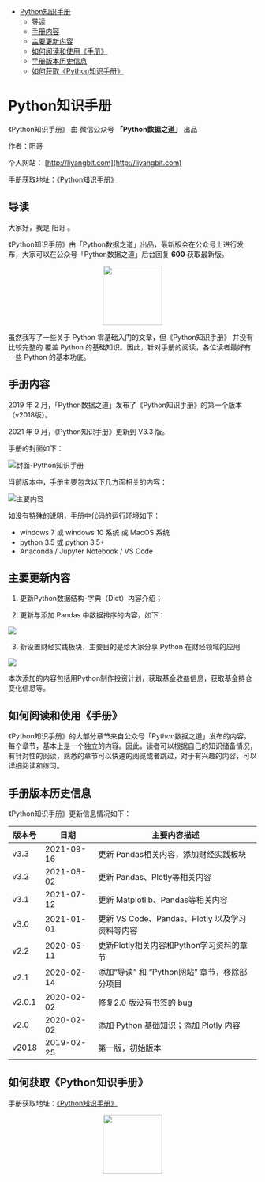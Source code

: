 - [Python知识手册](#python知识手册)
  - [导读](#导读)
  - [手册内容](#手册内容)
  - [主要更新内容](#主要更新内容)
  - [如何阅读和使用《手册》](#如何阅读和使用手册)
  - [手册版本历史信息](#手册版本历史信息)
  - [如何获取《Python知识手册》](#如何获取python知识手册)

# Python知识手册

《Python知识手册》 由 微信公众号 **「Python数据之道」** 出品

作者：阳哥

个人网站： [http://liyangbit.com](http://liyangbit.com)

手册获取地址：[《Python知识手册》](https://github.com/liyangbit/Python-Knowledge-Handbook/tree/master/handbook)

## 导读

大家好，我是 阳哥 。

《Python知识手册》由「Python数据之道」出品，最新版会在公众号上进行发布，大家可以在公众号「Python数据之道」后台回复 **600** 获取最新版。

<!-- <div align="center"><img src="images/QR-PyDataLab-202002.jpg" width="120"/></div> -->

<div align="center"><img src="https://tva1.sinaimg.cn/large/008i3skNgy1gycgzexskhj3076076t8y.jpg" width="120"/></div>


虽然我写了一些关于 Python 零基础入门的文章，但《Python知识手册》 并没有比较完整的
覆盖 Python 的基础知识。因此，针对手册的阅读，各位读者最好有一些 Python 的基本功底。

## 手册内容

2019 年 2 月，「Python数据之道」发布了《Python知识手册》的第一个版本（v2018版）。

2021 年 9 月，《Python知识手册》更新到 V3.3 版。

手册的封面如下：

![封面-Python知识手册](https://tva1.sinaimg.cn/large/008i3skNgy1gui8arir1oj60gj0neacj02.jpg)


<!-- 手册的封面如下：

<div align="center">
    <img src="images/v3.1.png" width="600"/>
</div> -->

当前版本中，手册主要包含以下几方面相关的内容：

![主要内容](https://tva1.sinaimg.cn/large/008i3skNgy1gui8ernq7lj60qr16742f02.jpg)

<!-- <div align="center">
    <img src="images/content.png" width="600"/>
</div> -->

<!-- - Python 基础知识
- Jupyter Notebook
- Numpy
- Pandas
- Matplotlib
- Seaborn
- Bokeh
- Plotly
- 若干个项目实战案例
- Python 学习资料 -->

如没有特殊的说明，手册中代码的运行环境如下：

- windows 7 或 windows 10 系统 或 MacOS 系统
- python 3.5 或 python 3.5+
- Anaconda / Jupyter Notebook / VS Code


## 主要更新内容

1. 更新Python数据结构-字典（Dict）内容介绍；

2. 更新与添加 Pandas 中数据排序的内容，如下：

![](https://tva1.sinaimg.cn/large/008i3skNgy1gui8gjgudtj616y0ju0ul02.jpg)

3. 新设置财经实践板块，主要目的是给大家分享 Python 在财经领域的应用

![](https://tva1.sinaimg.cn/large/008i3skNgy1gui8glmufdj61600o2dif02.jpg)

本次添加的内容包括用Python制作投资计划，获取基金收益信息，获取基金持仓变化信息等。

<!-- ## 与优秀者同行

从 V3.0 版开始，加强了延伸阅读的内容，一个人的水平、时间和经验总是有限的。在《手册》中，以介绍或链接的方式，添加了部分内容，包括书籍介绍、网站及博客介绍、翻译内容链接、读者投稿文章的链接等，这些内容，可以在《手册》的学习资料章节进行了解。 -->

## 如何阅读和使用《手册》

《Python知识手册》的大部分章节来自公众号「Python数据之道」发布的内容，每个章节，基本上是一个独立的内容。因此，读者可以根据自己的知识储备情况，有针对性的阅读，熟悉的章节可以快速的阅览或者跳过，对于有兴趣的内容，可以详细阅读和练习。

## 手册版本历史信息

《Python知识手册》更新信息情况如下：

| 版本号  | 日期  | 主要内容描述  |
|---|---|---|
|v3.3| 2021-09-16  | 更新 Pandas相关内容，添加财经实践板块|
|v3.2| 2021-08-02  | 更新 Pandas、Plotly等相关内容|
|v3.1| 2021-07-12  | 更新 Matplotlib、Pandas等相关内容|
|v3.0| 2021-01-01  | 更新 VS Code、Pandas、Plotly 以及学习资料等内容|
|v2.2| 2020-05-11  | 更新Plotly相关内容和Python学习资料的章节|
|v2.1| 2020-02-14  | 添加“导读” 和 “Python网站”  章节，移除部分项目|
|v2.0.1| 2020-02-02  | 修复2.0 版没有书签的 bug  |
|v2.0| 2020-02-02  | 添加 Python 基础知识；添加 Plotly 内容  |
|v2018| 2019-02-25  | 第一版，初始版本  |

## 如何获取《Python知识手册》

手册获取地址：[《Python知识手册》](https://github.com/liyangbit/Python-Knowledge-Handbook/tree/master/handbook)

<!-- <div align="center"><img src="images/QR-PyDataLab-202002.jpg" width="120"/></div> -->

<div align="center"><img src="https://tva1.sinaimg.cn/large/008i3skNgy1gycgzexskhj3076076t8y.jpg" width="120"/></div>
